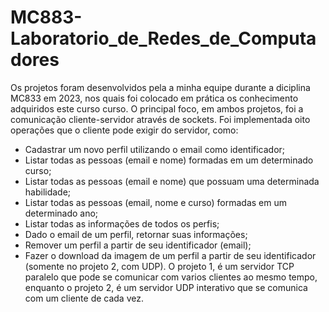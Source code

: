 # MC883-Laboratorio_de_Redes_de_Computadores
Os projetos foram desenvolvidos pela a minha equipe durante a diciplina MC833 em 2023, nos quais foi colocado em prática os conhecimento adquiridos este curso curso.
O principal foco, em ambos projetos, foi a comunicação cliente-servidor através de sockets. Foi implementada oito operações que o cliente pode exigir do servidor, como:

* Cadastrar um novo perfil utilizando o email como identificador; 
* Listar todas as pessoas (email e nome) formadas em um determinado curso;
* Listar todas as pessoas (email e nome) que possuam uma determinada habilidade;
* Listar todas as pessoas (email, nome e curso) formadas em um determinado ano;
* Listar todas as informações de todos os perfis;
* Dado o email de um perfil, retornar suas informações;
* Remover um perfil a partir de seu identificador (email);
* Fazer o download da imagem de um perfil a partir de seu identificador (somente no projeto
2, com UDP).
O projeto 1, é um servidor TCP paralelo que pode se comunicar com varios clientes ao mesmo tempo, enquanto o projeto 2, é um servidor UDP interativo que se comunica com um cliente de cada vez.
